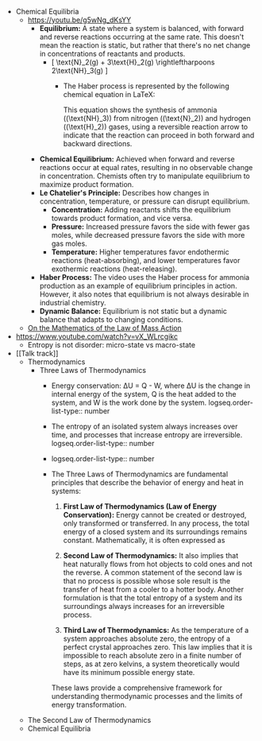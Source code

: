 - Chemical Equilibria
	- https://youtu.be/g5wNg_dKsYY
		- **Equilibrium:** A state where a system is balanced, with forward and reverse reactions occurring at the same rate. This doesn't mean the reaction is static, but rather that there's no net change in concentrations of reactants and products.
			- \[ \text{N}_2(g) + 3\text{H}_2(g) \rightleftharpoons 2\text{NH}_3(g) \]
				- The Haber process is represented by the following chemical equation in LaTeX:
				  
				  
				  This equation shows the synthesis of ammonia (\(\text{NH}_3\)) from nitrogen (\(\text{N}_2\)) and hydrogen (\(\text{H}_2\)) gases, using a reversible reaction arrow to indicate that the reaction can proceed in both forward and backward directions.
		- **Chemical Equilibrium:** Achieved when forward and reverse reactions occur at equal rates, resulting in no observable change in concentration. Chemists often try to manipulate equilibrium to maximize product formation.
		- **Le Chatelier's Principle:** Describes how changes in concentration, temperature, or pressure can disrupt equilibrium.
			- **Concentration:** Adding reactants shifts the equilibrium towards product formation, and vice versa.
			- **Pressure:** Increased pressure favors the side with fewer gas moles, while decreased pressure favors the side with more gas moles.
			- **Temperature:** Higher temperatures favor endothermic reactions (heat-absorbing), and lower temperatures favor exothermic reactions (heat-releasing).
		- **Haber Process:**  The video uses the Haber process for ammonia production as an example of equilibrium principles in action. However, it also notes that equilibrium is not always desirable in industrial chemistry.
		- **Dynamic Balance:** Equilibrium is not static but a dynamic balance that adapts to changing conditions.
	- [On the Mathematics of the Law of Mass Action](https://arxiv.org/abs/0810.1108)
- https://www.youtube.com/watch?v=vX_WLrcgikc
	- Entropy is not disorder: micro-state vs macro-state
- [[Talk track]]
	- Thermodynamics
		- Three Laws of Thermodynamics
			- Energy conservation: ΔU = Q - W, where ΔU is the change in internal energy of the system, Q is the heat added to the system, and W is the work done by the system.
			  logseq.order-list-type:: number
			- The entropy of an isolated system always increases over time, and processes that increase entropy are irreversible.
			  logseq.order-list-type:: number
			- logseq.order-list-type:: number
			- The Three Laws of Thermodynamics are fundamental principles that describe the behavior of energy and heat in systems:
			  
			  1. **First Law of Thermodynamics (Law of Energy Conservation):** 
			     Energy cannot be created or destroyed, only transformed or transferred. In any process, the total energy of a closed system and its surroundings remains constant. Mathematically, it is often expressed as 
			  
			  2. **Second Law of Thermodynamics:** 
			      It also implies that heat naturally flows from hot objects to cold ones and not the reverse. A common statement of the second law is that no process is possible whose sole result is the transfer of heat from a cooler to a hotter body. Another formulation is that the total entropy of a system and its surroundings always increases for an irreversible process.
			  
			  3. **Third Law of Thermodynamics:** 
			     As the temperature of a system approaches absolute zero, the entropy of a perfect crystal approaches zero. This law implies that it is impossible to reach absolute zero in a finite number of steps, as at zero kelvins, a system theoretically would have its minimum possible energy state.
			  
			  These laws provide a comprehensive framework for understanding thermodynamic processes and the limits of energy transformation.
	- The Second Law of Thermodynamics
	- Chemical Equilibria
